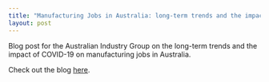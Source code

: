 ```yaml
---
title: "Manufacturing Jobs in Australia: long-term trends and the impact of COVID-19"
layout: post
---
```


Blog post for the Australian Industry Group on the long-term trends and the impact of COVID-19 on manufacturing jobs in Australia.

Check out the blog [here][here-web].

[here-web]: https://www.aigroup.com.au/news/blogs/2020/manufacturing-jobs-in-australia-long-term-trends-and-the-impact-of-covid-19/
